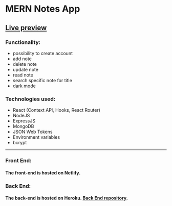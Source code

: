 # MERN Notes App

## [Live preview](https://affectionate-fermi-96e2e0.netlify.app/)

### Functionality:
* possibility to create account
* add note
* delete note
* update note
* read note
* search specific note for title
* dark mode


### Technologies used:
* React (Context API, Hooks, React Router)
* NodeJS
* ExpressJS
* MongoDB
* JSON Web Tokens
* Environment variables
* bcrypt

***

### Front End:
#### The front-end is hosted on Netlify.

### Back End:
#### The back-end is hosted on Heroku. [Back End repository](https://github.com/kumiasto/notes-app-backend).
